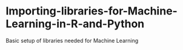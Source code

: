 # Importing-libraries-for-Machine-Learning-in-R-and-Python

Basic setup of libraries needed for Machine Learning
